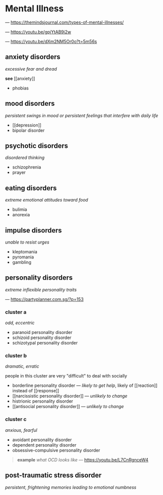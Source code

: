 # Mental Illness

&mdash; <https://themindsjournal.com/types-of-mental-illnesses/>

&mdash; <https://youtu.be/gpjYtAB9i2w>

&mdash; <https://youtu.be/dXm2NM5Or0o?t=5m56s>

## anxiety disorders

_excessive fear and dread_

**see** [[anxiety]]

- phobias

## mood disorders

_persistent swings in mood or persistent feelings that interfere with daily life_

- [[depression]]
- bipolar disorder

## psychotic disorders

_disordered thinking_

- schizophrenia
- prayer

## eating disorders

_extreme emotional attitudes toward food_

- bulimia
- anorexia

## impulse disorders

_unable to resist urges_

- kleptomania
- pyromania
- gambling

## personality disorders

_extreme inflexible personality traits_

&mdash; <https://partyplanner.com.sg/?p=153>

### cluster a

_odd, eccentric_

- paranoid personality disorder
- schizoid personality disorder
- schizotypal personality disorder

### cluster b

_dramatic, erratic_

people in this cluster are very "difficult" to deal with socially

- borderline personality disorder &mdash; _likely to get help_, likely of [[reaction]] instead of [[response]]
- [[narcissistic personality disorder]] &mdash; _unlikely to change_
- histrionic personality disorder
- [[antisocial personality disorder]] &mdash; _unlikely to change_

### cluster c

_anxious, fearful_

- avoidant personality disorder
- dependent personality disorder
- obsessive-compulsive personality disorder

> **example** _what OCD looks like_ &mdash; <https://youtu.be/L7CnRgnceW4>

## post-traumatic stress disorder

_persistent, frightening memories leading to emotional numbness_
